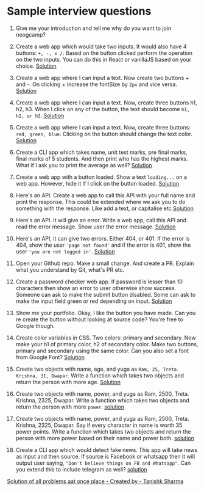# Sample interview questions
 
1. Give me your introduction and tell me why do you want to join neogcamp? 

1. Create a web app which would take two inputs. It would also have 4 buttons: `+, -, x /`. Based on the button clicked perform the operation on the two inputs. You can do this in React or vanillaJS based on your choice.  [Solution](https://replit.com/@Vaibhav18Matere/1-operations-on-btn-click#index.html)
 
1. Create a web app where I can input a text. Now create two buttons + and -. On clicking + increase the fontSize by `2px` and vice versa. [Solution](https://replit.com/@Vaibhav18Matere/2-font-size-increase-decrease#index.html)

1. Create a web app where I can input a text. Now, create three buttons h1, h2, h3. When I click on any of the button, the text should become `h1, h2, or h3`. [Solution](https://replit.com/@Vaibhav18Matere/3-btns-3-click-greater-h1h2h3)

1. Create a web app where I can input a text. Now, create three buttons: `red, green, blue`. Clicking on the button should change the text color. [Solution](https://replit.com/@Vaibhav18Matere/4-btn-click-greater-txt-color-change#index.html) 

1. Create a CLI app which takes name, unit test marks, pre final marks, final marks of 5 students. And then print who has the highest marks. What if I ask you to print the average as well? [Solution](https://replit.com/@Vaibhav18Matere/CLI-App-greater-Avg-and-highest-marks-of-Students)  

1. Create a web app with a button loaded. Show a text `loading...` on a web app. However, hide it if I click on the button loaded. [Solution]( https://replit.com/@Vaibhav18Matere/btn-hide-when-click#index.html)  

1. Here's an API. Create a web app to call this API with your full name and print the response. This could be extended where we ask you to do something with the response. Like add a text, or capitalise etc.[Solution](https://replit.com/@Vaibhav18Matere/API-Call-Name-Capitalize) 

1. Here's an API. It will give an error. Write a web app, call this API and read the error message. Show user the error message. [Solution](https://replit.com/@Vaibhav18Matere/API-greater-show-error-msg-to-user#script.js)

1. Here's an API, it can give two errors. Either 404, or 401. If the error is 404, show the user `'page not found'` and if the error is 401, show the user `'you are not logged in'`. [Solution](https://replit.com/@Vaibhav18Matere/API-display-401404-error-greater-page-not-found#index.html)  
1. Open your Github repo. Make a small change. And create a PR. Explain what you understand by Git, what's PR etc.

1. Create a password checker web app. If password is lesser than 10 characters then show an error to user otherwise show success. 
Someone can ask to make the submit button disabled. Some can ask to make the input field green or red depending on input. [Solution](https://replit.com/@Vaibhav18Matere/pswrd-checker-less10green-else-red#script.js)   

1. Show me your portfolio. Okay, I like the button you have made. Can you re create the button without looking at source code? You're free to Google though. 

1. Create color variables in CSS. Two colors: primary and secondary. Now make your h1 of primary color, h2 of secondary color. Make two buttons, primary and secondary using the same color. Can you also set a font from Google Font? [Solution](https://replit.com/@Vaibhav18Matere/CSS-greater-primary-secondary-color#index.html) 

1. Create two objects with name, age, and yuga as `Ram, 25, Treta. Krishna, 31, Dwapar`. 
Write a function which takes two objects and return the person with more age.  [Solution ](https://replit.com/@Vaibhav18Matere/Ram-Krishna-greater-return-More-Power#script.js)  

1. Create two objects with name, power, and yuga as Ram, 2500, Treta. Krishna, 2325, Dwapar. Write a function which takes two objects and return the person with more `power`. [solution](https://replit.com/@Vaibhav18Matere/Ram-Krishna-greater-return-More-Power-Solution-2) 

1. Create two objects with name, power, and yuga as Ram, 2500, Treta. Krishna, 2325, Dwapar. 
Say if every character in name is worth 35 power points.
Write a function which takes two objects and return the person with more power based on their name and power both. [solution](https://replit.com/@Vaibhav18Matere/Ram-Krishna-greater-Combined-result-name35-power#script.js)
1. Create a CLI app which would detect fake news. This app will take news as input and then source. If source is Facebook or whatsapp then it will output user saying, `"Don't believe things on FB and Whatsapp"`. Can you extend this to include telegram as well? [solution](https://replit.com/@Vaibhav18Matere/CLI-greater-news-source-check#index.js)


[Solution of all problems aat once place - Created by - Tanishk Sharma](https://neog-simplified.netlify.app/)
